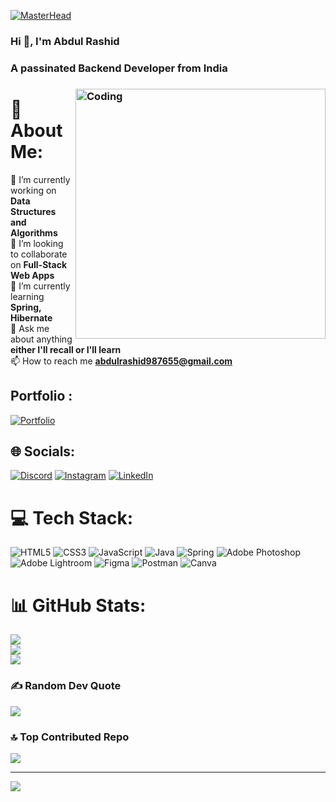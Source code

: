 [![MasterHead](https://media.geeksforgeeks.org/wp-content/cdn-uploads/20210317125205/Java-Backend-Development-%E2%80%93-Live-Course-By-GeeksforGeeks1.png)](https://abdulrashid06.github.io)
### Hi 👋, I'm Abdul Rashid

<h3> A passinated Backend Developer from India <h3>
  
  
  <img align="right" alt="Coding" width="400" src="https://camo.githubusercontent.com/683e2187241c641430216c864ce93fc5a0e0dfb232c5a01d1c54b54d63aa8cb2/68747470733a2f2f63646e2e6472696262626c652e636f6d2f75736572732f313136323037372f73637265656e73686f74732f333834383931342f70726f6772616d6d65722e676966"/>

# 💫 About Me:
🔭 I’m currently working on **Data Structures and Algorithms**
<br>
👯 I’m looking to collaborate on **Full-Stack Web Apps**
<br>
🌱 I’m currently learning  **Spring, Hibernate**
<br>
💬 Ask me about anything **either I'll recall or I'll learn**
<br>
📫 How to reach me **abdulrashid987655@gmail.com**
<!--   <br>
All of my projects are available at [https://abdulrashid06.github.io/](https://abdulrashid06.github.io/) -->

  
## Portfolio :
  [![Portfolio](https://img.shields.io/badge/Portfolio-%23000000.svg?style=for-the-badge&logo=firefox&logoColor=#FF7139)](https://abdulrashid06.github.io/)

  
## 🌐 Socials:
[![Discord](https://img.shields.io/badge/Discord-%237289DA.svg?logo=discord&logoColor=white)](https://discordapp.com/users/abdulrashid06#3491) [![Instagram](https://img.shields.io/badge/Instagram-%23E4405F.svg?logo=Instagram&logoColor=white)](https://www.instagram.com/princeabdullah886/?igshid=ZDdkNTZiNTM%3D) [![LinkedIn](https://img.shields.io/badge/LinkedIn-%230077B5.svg?logo=linkedin&logoColor=white)](https://www.linkedin.com/in/abdul-rashid-8184901aa) 
<!--   [![Codepen](https://img.shields.io/badge/Codepen-000000?style=for-the-badge&logo=codepen&logoColor=white)](https://codepen.io/abdulrashid06)  -->




# 💻 Tech Stack:
![HTML5](https://img.shields.io/badge/html5-%23E34F26.svg?style=for-the-badge&logo=html5&logoColor=white) ![CSS3](https://img.shields.io/badge/css3-%231572B6.svg?style=for-the-badge&logo=css3&logoColor=white) ![JavaScript](https://img.shields.io/badge/javascript-%23323330.svg?style=for-the-badge&logo=javascript&logoColor=%23F7DF1E)  ![Java](https://img.shields.io/badge/java-%23ED8B00.svg?style=for-the-badge&logo=java&logoColor=white) ![Spring](https://img.shields.io/badge/spring-%236DB33F.svg?style=for-the-badge&logo=spring&logoColor=white) ![Adobe Photoshop](https://img.shields.io/badge/adobephotoshop-%2331A8FF.svg?style=for-the-badge&logo=adobephotoshop&logoColor=white) ![Adobe Lightroom](https://img.shields.io/badge/Adobe%20Lightroom-31A8FF.svg?style=for-the-badge&logo=Adobe%20Lightroom&logoColor=white) 	![Figma](https://img.shields.io/badge/figma-%23F24E1E.svg?style=for-the-badge&logo=figma&logoColor=white)  ![Postman](https://img.shields.io/badge/Postman-FF6C37?style=for-the-badge&logo=postman&logoColor=white) ![Canva](https://img.shields.io/badge/Canva-%2300C4CC.svg?style=for-the-badge&logo=Canva&logoColor=white)




# 📊 GitHub Stats:
![](https://github-readme-stats.vercel.app/api?username=abdulrashid06&theme=radical&hide_border=false&include_all_commits=true&count_private=true)<br/>
![](https://github-readme-streak-stats.herokuapp.com/?user=abdulrashid06&theme=radical&hide_border=false)<br/>
![](https://github-readme-stats.vercel.app/api/top-langs/?username=abdulrashid06&theme=radical&hide_border=false&include_all_commits=true&count_private=true&layout=compact)



### ✍️ Random Dev Quote
![](https://quotes-github-readme.vercel.app/api?type=horizontal&theme=radical)



### 🔝 Top Contributed Repo
![](https://github-contributor-stats.vercel.app/api?username=abdulrashid06&limit=5&theme=dark&combine_all_yearly_contributions=true)

<!-- ### 😂 Random Dev Meme -->
<!-- <img src="https://rm.up.railway.app/" width="512px"/> -->

---
[![](https://visitcount.itsvg.in/api?id=abdulrashid06&icon=6&color=3)](https://visitcount.itsvg.in)

<!-- Proudly created with GPRM ( https://gprm.itsvg.in ) -->
